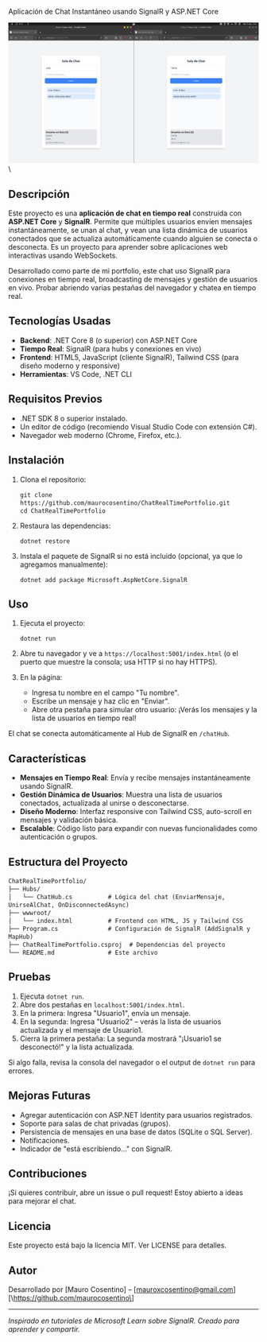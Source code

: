 Aplicación de Chat Instantáneo usando SignalR y ASP.NET Core

![Captura de pantalla del chat](images/sala.png)\

## Descripción

Este proyecto es una **aplicación de chat en tiempo real** construida con **ASP.NET Core** y **SignalR**. Permite que múltiples usuarios envíen mensajes instantáneamente, se unan al chat, y vean una lista dinámica de usuarios conectados que se actualiza automáticamente cuando alguien se conecta o desconecta. Es un proyecto para aprender sobre aplicaciones web interactivas usando WebSockets.

Desarrollado como parte de mi portfolio, este chat uso SignalR para conexiones en tiempo real, broadcasting de mensajes y gestión de usuarios en vivo. Probar abriendo varias pestañas del navegador y chatea en tiempo real.

## Tecnologías Usadas

- **Backend**: .NET Core 8 (o superior) con ASP.NET Core
- **Tiempo Real**: SignalR (para hubs y conexiones en vivo)
- **Frontend**: HTML5, JavaScript (cliente SignalR), Tailwind CSS (para diseño moderno y responsive)
- **Herramientas**: VS Code, .NET CLI

## Requisitos Previos

- .NET SDK 8 o superior instalado.
- Un editor de código (recomiendo Visual Studio Code con extensión C#).
- Navegador web moderno (Chrome, Firefox, etc.).

## Instalación

1. Clona el repositorio:

   ```
   git clone https://github.com/maurocosentino/ChatRealTimePortfolio.git
   cd ChatRealTimePortfolio
   ```

2. Restaura las dependencias:

   ```
   dotnet restore
   ```

3. Instala el paquete de SignalR si no está incluido (opcional, ya que lo agregamos manualmente):

   ```
   dotnet add package Microsoft.AspNetCore.SignalR
   ```

## Uso

1. Ejecuta el proyecto:

   ```
   dotnet run
   ```

2. Abre tu navegador y ve a `https://localhost:5001/index.html` (o el puerto que muestre la consola; usa HTTP si no hay HTTPS).

3. En la página:

   - Ingresa tu nombre en el campo "Tu nombre".
   - Escribe un mensaje y haz clic en "Enviar".
   - Abre otra pestaña para simular otro usuario: ¡Verás los mensajes y la lista de usuarios en tiempo real!

El chat se conecta automáticamente al Hub de SignalR en `/chatHub`.

## Características

- **Mensajes en Tiempo Real**: Envía y recibe mensajes instantáneamente usando SignalR.
- **Gestión Dinámica de Usuarios**: Muestra una lista de usuarios conectados, actualizada al unirse o desconectarse.
- **Diseño Moderno**: Interfaz responsive con Tailwind CSS, auto-scroll en mensajes y validación básica.
- **Escalable**: Código listo para expandir con nuevas funcionalidades como autenticación o grupos.

## Estructura del Proyecto

```
ChatRealTimePortfolio/
├── Hubs/
│   └── ChatHub.cs          # Lógica del chat (EnviarMensaje, UnirseAlChat, OnDisconnectedAsync)
├── wwwroot/
│   └── index.html          # Frontend con HTML, JS y Tailwind CSS
├── Program.cs              # Configuración de SignalR (AddSignalR y MapHub)
├── ChatRealTimePortfolio.csproj  # Dependencias del proyecto
└── README.md               # Este archivo
```

## Pruebas

1. Ejecuta `dotnet run`.
2. Abre dos pestañas en `localhost:5001/index.html`.
3. En la primera: Ingresa "Usuario1", envía un mensaje.
4. En la segunda: Ingresa "Usuario2" – verás la lista de usuarios actualizada y el mensaje de Usuario1.
5. Cierra la primera pestaña: La segunda mostrará "¡Usuario1 se desconectó!" y la lista actualizada.

Si algo falla, revisa la consola del navegador o el output de `dotnet run` para errores.

## Mejoras Futuras

- Agregar autenticación con ASP.NET Identity para usuarios registrados.
- Soporte para salas de chat privadas (grupos).
- Persistencia de mensajes en una base de datos (SQLite o SQL Server).
- Notificaciones.
- Indicador de "está escribiendo..." con SignalR.

## Contribuciones

¡Si quieres contribuir, abre un issue o pull request! Estoy abierto a ideas para mejorar el chat.

## Licencia

Este proyecto está bajo la licencia MIT. Ver LICENSE para detalles.

## Autor

Desarrollado por \[Mauro Cosentino\] – \[mauroxcosentino@gmail.com\]\
\[\https://github.com/maurocosentino\]

---

*Inspirado en tutoriales de Microsoft Learn sobre SignalR. Creado para aprender y compartir.*